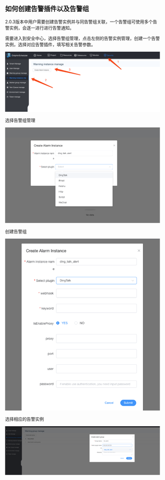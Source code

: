 ## 如何创建告警插件以及告警组

2.0.3版本中用户需要创建告警实例并与同告警组关联，一个告警组可使用多个告警实例，会逐一进行进行告警通知。

需要进入到安全中心，选择告警组管理，点击左侧的告警实例管理，创建一个告警实例，选择对应告警插件，填写相关告警参数。

<img src="/img/alert/alert_step_1.png">

选择告警组管理

<img src="/img/alert/alert_step_2.png">

创建告警组

<img src="/img/alert/alert_step_3.png">

选择相应的告警实例

<img src="/img/alert/alert_step_4.png">
